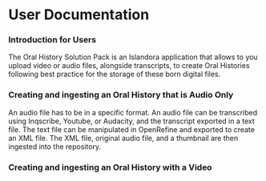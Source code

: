 User Documentation
==================

### Introduction for Users

The Oral History Solution Pack is an Islandora application that allows
to you upload video or audio files, alongside transcripts, to create
Oral Histories following best practice for the storage of these born
digital files.

### Creating and ingesting an Oral History that is Audio Only

An audio file has to be in a specific format. An audio file can be
transcribed using Inqscribe, Youtube, or Audacity, and the transcript
exported in a text file. The text file can be manipulated in OpenRefine
and exported to create an XML file. The XML file, original audio file,
and a thumbnail are then ingested into the repository.

### Creating and ingesting an Oral History with a Video

